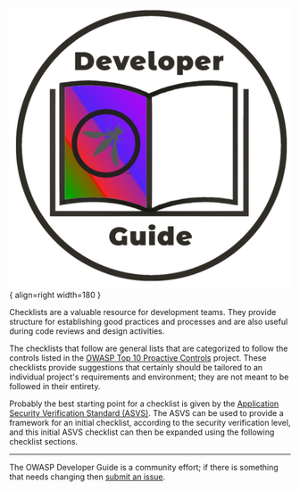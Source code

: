 ![Developer guide logo](../../assets/images/dg_logo_bbd.png "OWASP Developer Guide"){ align=right width=180 }

Checklists are a valuable resource for development teams.
They provide structure for establishing good practices and processes
and are also useful during code reviews and design activities.

The checklists that follow are general lists that are categorized to follow the controls listed in the
[OWASP Top 10 Proactive Controls][proactive10] project.
These checklists provide suggestions that certainly should be tailored to
an individual project's requirements and environment; they are not meant to be followed in their entirety.

Probably the best starting point for a checklist is given by the [Application Security Verification Standard (ASVS)][asvs].
The ASVS can be used to provide a framework for an initial checklist, according to the security verification level,
and this initial ASVS checklist can then be expanded using the following checklist sections.

----

The OWASP Developer Guide is a community effort; if there is something that needs changing then [submit an issue][issue0602].

[asvs]: https://owasp.org/www-project-application-security-verification-standard/
[issue0602]: https://github.com/OWASP/DevGuide/issues/new?labels=enhancement&template=request.md&title=Update:%2004-design/02-web-app-checklist/00-toc
[proactive10]: https://owasp.org/www-project-proactive-controls/
